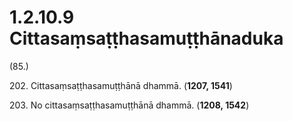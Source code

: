 # 1.2.10.9 Cittasaṃsaṭṭhasamuṭṭhānaduka

(85.)

202\. Cittasaṃsaṭṭhasamuṭṭhānā dhammā. (**1207, 1541**)

203\. No cittasaṃsaṭṭhasamuṭṭhānā dhammā. (**1208, 1542**)
